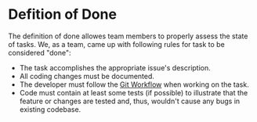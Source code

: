 # Defition of Done

The definition of done allowes team members to properly assess the state of tasks. We, as a team, came up with following rules for task to be considered "done":

- The task accomplishes the appropriate issue's description. 
- All coding changes must be documented. 
- The developer must follow the [Git Workflow](git_development_guide.md) when working on the task. 
- Code must contain at least some tests (if possible) to illustrate that the feature or changes are tested and, thus, wouldn't cause any bugs in existing codebase.
